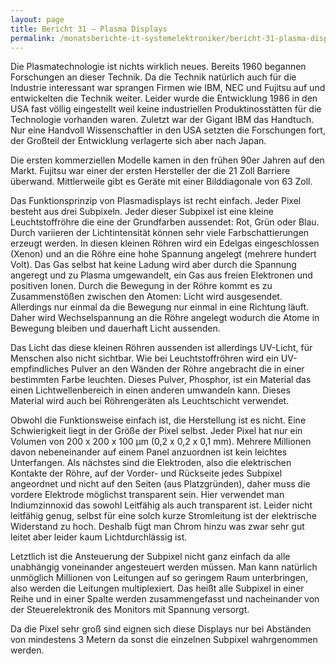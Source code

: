 ```yaml
---
layout: page
title: Bericht 31 – Plasma Displays
permalink: /monatsberichte-it-systemelektroniker/bericht-31-plasma-displays/
---
```


Die Plasmatechnologie ist nichts wirklich neues. Bereits 1960 begannen Forschungen an dieser Technik. Da die Technik natürlich auch für die Industrie interessant war sprangen Firmen wie IBM, NEC und Fujitsu auf und entwickelten die Technik weiter. Leider wurde die Entwicklung 1986 in den USA fast völlig eingestellt weil keine industriellen Produktinosstätten für die Technologie vorhanden waren. Zuletzt war der Gigant IBM das Handtuch. Nur eine Handvoll Wissenschaftler in den USA setzten die Forschungen fort, der Großteil der Entwicklung verlagerte sich aber nach Japan.

Die ersten kommerziellen Modelle kamen in den frühen 90er Jahren auf den Markt. Fujitsu war einer der ersten Hersteller der die 21 Zoll Barriere überwand. Mittlerweile gibt es Geräte mit einer Bilddiagonale von 63 Zoll.

Das Funktionsprinzip von Plasmadisplays ist recht einfach. Jeder Pixel besteht aus drei Subpixeln. Jeder dieser Subpixel ist eine kleine Leuchtstoffröhre die eine der Grundfarben aussendet: Rot, Grün oder Blau. Durch variieren der Lichtintensität können sehr viele Farbschattierungen erzeugt werden. In diesen kleinen Röhren wird ein Edelgas eingeschlossen (Xenon) und an die Röhre eine hohe Spannung angelegt (mehrere hundert Volt). Das Gas selbst hat keine Ladung wird aber durch die Spannung angeregt und zu Plasma umgewandelt, ein Gas aus freien Elektronen und positiven Ionen. Durch die Bewegung in der Röhre kommt es zu Zusammenstößen zwischen den Atomen: Licht wird ausgesendet. Allerdings nur einmal da die Bewegung nur einmal in eine Richtung läuft. Daher wird Wechselspannung an die Röhre angelegt wodurch die Atome in Bewegung bleiben und dauerhaft Licht aussenden.

Das Licht das diese kleinen Röhren aussenden ist allerdings UV-Licht, für Menschen also nicht sichtbar. Wie bei Leuchtstoffröhren wird ein UV-empfindliches Pulver an den Wänden der Röhre angebracht die in einer bestimmten Farbe leuchten. Dieses Pulver, Phosphor, ist ein Material das einen Lichtwellenbereich in einen anderen umwandeln kann. Dieses Material wird auch bei Röhrengeräten als Leuchtschicht verwendet.

Obwohl die Funktionsweise einfach ist, die Herstellung ist es nicht. Eine Schwierigkeit liegt in der Größe der Pixel selbst. Jeder Pixel hat nur ein Volumen von 200 x 200 x 100 µm (0,2 x 0,2 x 0,1 mm). Mehrere Millionen davon nebeneinander auf einem Panel anzuordnen ist kein leichtes Unterfangen. Als nächstes sind die Elektroden, also die elektrischen Kontakte der Röhre, auf der Vorder- und Rückseite jedes Subpixel angeordnet und nicht auf den Seiten (aus Platzgründen), daher muss die vordere Elektrode möglichst transparent sein. Hier verwendet man Indiumzinnoxid das sowohl Leitfähig als auch transparent ist. Leider nicht leitfähig genug, selbst für eine solch kurze Stromleitung ist der elektrische Widerstand zu hoch. Deshalb fügt man Chrom hinzu was zwar sehr gut leitet aber leider kaum Lichtdurchlässig ist.

Letztlich ist die Ansteuerung der Subpixel nicht ganz einfach da alle unabhängig voneinander angesteuert werden müssen. Man kann natürlich unmöglich Millionen von Leitungen auf so geringem Raum unterbringen, also werden die Leitungen multiplexiert. Das heißt alle Subpixel in einer Reihe und in einer Spalte werden zusammengefasst und nacheinander von der Steuerelektronik des Monitors mit Spannung versorgt.

Da die Pixel sehr groß sind eignen sich diese Displays nur bei Abständen von mindestens 3 Metern da sonst die einzelnen Subpixel wahrgenommen werden.